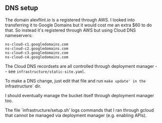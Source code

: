 ## DNS setup

The domain alexflint.io is a registered through AWS. I looked into transferring it to Google Domains but it would cost me an extra $60 to do that. So instead it's registered through AWS but using Cloud DNS nameservers:
```
ns-cloud-c1.googledomains.com
ns-cloud-c2.googledomains.com
ns-cloud-c3.googledomains.com
ns-cloud-c4.googledomains.com
```

The Cloud DNS recordsets are all controlled through deployment manager -- see `infrastructure/static-site.yaml`.

To make a DNS change, just edit that file and run `make update' in the `infrastructure` dir.

I should eventually manage the bucket itself through deployment manager too.

The file `infrastructure/setup.sh' logs commands that I ran through gcloud that cannot be managed via deployment manager (e.g. enabling APIs).